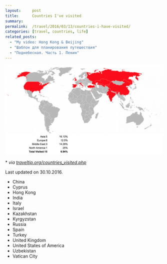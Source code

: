 ```yaml
---
layout:     post
title:      Countries I've visited
summary:
permalink:  /travel/2016/03/13/countries-i-have-visited/
categories: [travel, countries, life]
related_posts:
  - "My video: Hong Kong & Beijing"
  - "Шаблон для планирования путешествия"
  - "Поднебесная. Часть 1. Пекин"
---
```


![](/images/2016-03-13-countries-i-have-visited.png)

\* *via [traveltip.org/countries_visited.php](https://traveltip.org/countries_visited.php)*

Last updated on 30.10.2016.

* China
* Cyprus
* Hong Kong
* India
* Italy
* Israel
* Kazakhstan
* Kyrgyzstan
* Russia
* Spain
* Turkey
* United Kingdom
* United States of America
* Uzbekistan
* Vatican City
